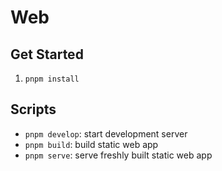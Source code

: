 # Web

## Get Started

1. `pnpm install`

## Scripts

- `pnpm develop`: start development server
- `pnpm build`: build static web app
- `pnpm serve`: serve freshly built static web app
